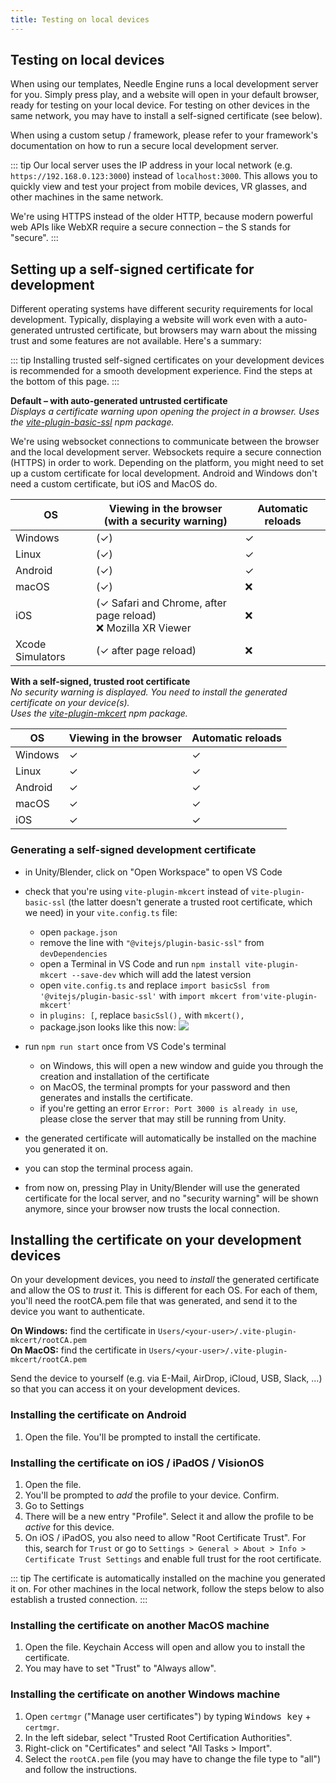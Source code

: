 ```yaml
---
title: Testing on local devices
---
```


## Testing on local devices

When using our templates, Needle Engine runs a local development server for you. Simply press play, and a website will open in your default browser, ready for testing on your local device. For testing on other devices in the same network, you may have to install a self-signed certificate (see below).

When using a custom setup / framework, please refer to your framework's documentation on how to run a secure local development server.  

::: tip
Our local server uses the IP address in your local network (e.g. `https://192.168.0.123:3000`) instead of `localhost:3000`.  This allows you to quickly view and test your project from mobile devices, VR glasses, and other machines in the same network.   

We're using HTTPS instead of the older HTTP, because modern powerful web APIs like WebXR require a secure connection – the S stands for "secure".
:::

## Setting up a self-signed certificate for development

Different operating systems have different security requirements for local development. Typically, displaying a website will work even with a auto-generated untrusted certificate, but browsers may warn about the missing trust and some features are not available. Here's a summary:

::: tip
Installing trusted self-signed certificates on your development devices is recommended for a smooth development experience. Find the steps at the bottom of this page.
:::

**Default – with auto-generated untrusted certificate**  
_Displays a certificate warning upon opening the project in a browser._
_Uses the [vite-plugin-basic-ssl](https://github.com/vitejs/vite-plugin-basic-ssl) npm package._

We're using websocket connections to communicate between the browser and the local development server. Websockets require a secure connection (HTTPS) in order to work. Depending on the platform, you might need to set up a custom certificate for local development. Android and Windows don't need a custom certificate, but iOS and MacOS do.

| OS | Viewing in the browser<br/>(with a security warning) | Automatic reloads |
| --- | --- | --- |
| Windows | (✓) | ✓ |
| Linux | (✓) | ✓ |
| Android | (✓) | ✓ |
| macOS | (✓) | ❌ |
| iOS | (✓ Safari and Chrome, after page reload)<br/>❌ Mozilla XR Viewer | ❌ |
| Xcode Simulators | (✓ after page reload) | ❌ |

**With a self-signed, trusted root certificate**  
_No security warning is displayed. You need to install the generated certificate on your device(s)._  
_Uses the [vite-plugin-mkcert](https://github.com/liuweiGL/vite-plugin-mkcert) npm package._


| OS | Viewing in the browser | Automatic reloads |
| --- | --- | --- |
| Windows | ✓ | ✓ |
| Linux | ✓ | ✓ |
| Android | ✓ | ✓ |
| macOS | ✓ | ✓ |
| iOS | ✓ | ✓ |

### Generating a self-signed development certificate

- in Unity/Blender, click on "Open Workspace" to open VS Code  

- check that you're using `vite-plugin-mkcert` instead of `vite-plugin-basic-ssl` (the latter doesn't generate a trusted root certificate, which we need) in your `vite.config.ts` file:
  - open `package.json`
  - remove the line with `"@vitejs/plugin-basic-ssl"` from `devDependencies`
  - open a Terminal in VS Code and run `npm install vite-plugin-mkcert --save-dev` which will add the latest version
  - open `vite.config.ts` and replace `import basicSsl from '@vitejs/plugin-basic-ssl'` with `import mkcert from'vite-plugin-mkcert'`
  - in `plugins: [`, replace `basicSsl(),` with `mkcert(),`
  - package.json looks like this now: 
  ![](/testing/switch-to-mkcert.webp)
- run `npm run start` once from VS Code's terminal
  - on Windows, this will open a new window and guide you through the creation and installation of the certificate
  - on MacOS, the terminal prompts for your password and then generates and installs the certificate.
  - if you're getting an error `Error: Port 3000 is already in use`, please close the server that may still be running from Unity.
- the generated certificate will automatically be installed on the machine you generated it on.
- you can stop the terminal process again.
- from now on, pressing Play in Unity/Blender will use the generated certificate for the local server, and no "security warning" will be shown anymore, since your browser now trusts the local connection.

## Installing the certificate on your development devices

On your development devices, you need to _install_ the generated certificate and allow the OS to _trust_ it. This is different for each OS. For each of them, you'll need the rootCA.pem file that was generated, and send it to the device you want to authenticate.

**On Windows:** find the certificate in `Users/<your-user>/.vite-plugin-mkcert/rootCA.pem`  
**On MacOS:** find the certificate in `Users/<your-user>/.vite-plugin-mkcert/rootCA.pem`  

Send the device to yourself (e.g. via E-Mail, AirDrop, iCloud, USB, Slack, ...) so that you can access it on your development devices.

### Installing the certificate on Android

1. Open the file. You'll be prompted to install the certificate.

### Installing the certificate on iOS / iPadOS / VisionOS
1. Open the file.
2. You'll be prompted to _add_ the profile to your device. Confirm.
3. Go to Settings
4. There will be a new entry "Profile". Select it and allow the profile to be _active_ for this device.
5. On iOS / iPadOS, you also need to allow "Root Certificate Trust". For this, search for `Trust` or go to `Settings > General > About > Info > Certificate Trust Settings` and enable full trust for the root certificate.

::: tip
The certificate is automatically installed on the machine you generated it on. For other machines in the local network, follow the steps below to also establish a trusted connection.
:::

### Installing the certificate on another MacOS machine
1. Open the file. Keychain Access will open and allow you to install the certificate. 
2. You may have to set "Trust" to "Always allow".

### Installing the certificate on another Windows machine
1. Open `certmgr` ("Manage user certificates") by typing <kbd>Windows key</kbd> + `certmgr`.
2. In the left sidebar, select "Trusted Root Certification Authorities".
3. Right-click on "Certificates" and select "All Tasks > Import".
4. Select the `rootCA.pem` file (you may have to change the file type to "all") and follow the instructions.